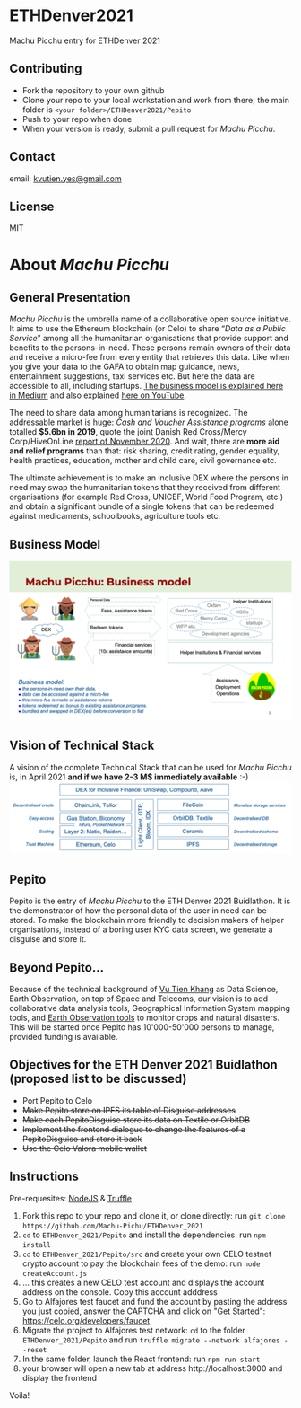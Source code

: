 # ETHDenver2021
Machu Picchu entry for ETHDenver 2021
## Contributing
* Fork the repository to your own github
* Clone your repo to your local workstation and work from there; the main folder is `<your folder>/ETHDenver2021/Pepito`
* Push to your repo when done
* When your version is ready, submit a pull request for _Machu Picchu_.
## Contact
email: kvutien.yes@gmail.com

## License
MIT
# About _Machu Picchu_
## General Presentation
_Machu Picchu_ is the umbrella name of a collaborative open source initiative. It aims to use the Ethereum blockchain (or Celo) to share “_Data as a Public Service_” among all the humanitarian organisations that provide support and benefits to the persons-in-need. These persons remain owners of their data and receive a micro-fee from every entity that retrieves this data. Like when you give your data to the GAFA to obtain map guidance, news, entertainment suggestions, taxi services etc. But here the data are accessible to all, including startups. [The business model is explained here in Medium](https://kvutien-yes.medium.com/machu-picchu-how-the-blockchain-can-help-persons-in-need-8396820d13d1) and also explained [here on YouTube](https://youtu.be/9fWTD8gf-Us).

The need to share data among humanitarians is recognized. The addressable market is huge: _Cash and Voucher Assistance programs_ alone totalled **$5.6bn in 2019**, quote the joint Danish Red Cross/Mercy Corp/HiveOnLine [report of November 2020](https://www.hivenetwork.online/blockchain-for-good/). And wait, there are **more aid  and relief programs** than that: risk sharing, credit rating, gender equality, health practices, education, mother and child care, civil governance etc.

The ultimate achievement is to make an inclusive DEX where the persons in need may swap the humanitarian tokens that they received from different organisations (for example Red Cross, UNICEF, World Food Program, etc.) and obtain a significant bundle of a single tokens that can be redeemed against medicaments, schoolbooks, agriculture tools etc.

## Business Model
![Business Model](./20210206%20Machu%20Picchu%20Business%20Model.png)

## Vision of Technical Stack
A vision of the complete Technical Stack that can be used for _Machu Picchu_ is, in April 2021 **and if we have 2-3 M$ immediately available** :-)
![Technical Stack](./20210206%20Machu%20Picchu%20Tech%20Stack.png)

## Pepito
Pepito is the entry of _Machu Picchu_ to the ETH Denver 2021 Buidlathon. It is the demonstrator of how the personal data of the user in need can be stored. To make the blockchain more friendly to decision makers of helper organisations, instead of a boring user KYC data screen, we generate a disguise and store it.

## Beyond Pepito…
Because of the technical background of [Vu Tien Khang](https://www.linkedin.com/in/kvutien/) as Data Science, Earth Observation, on top of Space and Telecoms, our vision is to add collaborative data analysis tools, Geographical Information System mapping tools, and [Earth Observation tools](https://ibisa.users.earthengine.app/view/mcgyver3) to monitor crops and natural disasters. This will be started once Pepito has 10'000-50'000 persons to manage, provided funding is available.

## Objectives for the ETH Denver 2021 Buidlathon (proposed list to be discussed)
* Port Pepito to Celo
* ~~Make Pepito store on IPFS its table of Disguise addresses~~
* ~~Make each PepitoDisguise store its data on Textile or OrbitDB~~
* ~~Implement the frontend dialogue to change the features of a PepitoDisguise and store it back~~
* ~~Use the Celo Valora mobile wallet~~

## Instructions

Pre-requesites: [NodeJS](https://nodejs.dev/learn/how-to-install-nodejs) & [Truffle](https://www.trufflesuite.com/docs/truffle/getting-started/installation)

1. Fork this repo to your repo and clone it, or clone directly: run 
	`git clone https://github.com/Machu-Pichu/ETHDenver_2021`
2. `cd` to `ETHDenver_2021/Pepito` and install the dependencies: run
	`npm install`
3. `cd` to `ETHDenver_2021/Pepito/src` and create your own CELO testnet crypto account to pay the blockchain fees of the demo: run 
	`node createAccount.js`
4.	... this creates a new CELO test account and displays the account address on the console. Copy this account adddress
5. Go to Alfajores test faucet and fund the account by pasting the address you just copied, answer the CAPTCHA and click on "Get Started":
	https://celo.org/developers/faucet
6. Migrate the project to Alfajores test network: `cd` to the folder `ETHDenver_2021/Pepito` and run 
	`truffle migrate --network alfajores --reset` 
7. In the same folder, launch the React frontend: run
	`npm run start`
8. your browser will open a new tab at address http://localhost:3000 and display the frontend

Voila!
